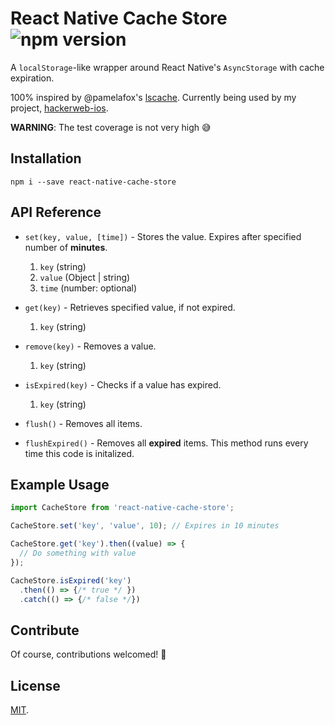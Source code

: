 React Native Cache Store ![npm version](https://img.shields.io/npm/v/react-native-cache-store.svg?style=flat)
===

A `localStorage`-like wrapper around React Native's `AsyncStorage` with cache expiration.

100% inspired by @pamelafox's [lscache](https://github.com/pamelafox/lscache). Currently being used by my project, [hackerweb-ios](https://github.com/cheeaun/hackerweb-ios).

**WARNING**: The test coverage is not very high 😅

Installation
---

```
npm i --save react-native-cache-store
```

API Reference
---

- `set(key, value, [time])` - Stores the value. Expires after specified number of **minutes**.

  1. `key` (string)
  2. `value` (Object | string)
  3. `time` (number: optional)

- `get(key)` - Retrieves specified value, if not expired.

  1. `key` (string)

- `remove(key)` - Removes a value.

  1. `key` (string)

- `isExpired(key)` - Checks if a value has expired.

  1. `key` (string)

- `flush()` - Removes all items.

- `flushExpired()` - Removes all **expired** items. This method runs every time this code is initalized.

Example Usage
---

``` js
import CacheStore from 'react-native-cache-store';

CacheStore.set('key', 'value', 10); // Expires in 10 minutes

CacheStore.get('key').then((value) => {
  // Do something with value
});

CacheStore.isExpired('key')
  .then(() => {/* true */ })
  .catch(() => {/* false */})
```

Contribute
---

Of course, contributions welcomed! 🙌

License
---

[MIT](http://cheeaun.mit-license.org/).
